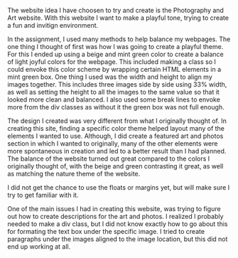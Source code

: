The website idea I have choosen to try and create is the Photography and Art website. 
With this website I want to make a playful tone, trying to create a fun and invitign environment.

In the assignment, I used many methods to help balance my webpages. The one thing I thought of first was how I was going to create a playful theme.
For this I ended up using a beige and mint green color to create a balance of light joyful colors for the webpage. This included making a class so I could envoke this color scheme by wrapping
certain HTML elements in a mint green box. One thing I used was the width and height to align my images together. This includes three images side by side using 33% width, as well as setting the height to all the images to the same value so that it looked more clean and balanced. I also used some break lines to envoke more from the div classes as without it the green box was not full enough.

The design I created was very different from what I originally thought of. In creating this site, finding a specific color theme helped layout many of the elements I wanted to use. Although, I did create a featured art and photos section in which I wanted to originally, many of the other elements were more spontaneous in creation and led to a better result than I had planned. The balance of the website turned out great compared to the colors I originally thought of, with the beige and green contrasting it great, as well as matching the nature theme of the website. 

I did not get the chance to use the floats or margins yet, but will make sure I try to get familiar with it.

One of the main issues I had in creating this website, was trying to figure out how to create descriptions for the art and photos. I realized I probably needed to make a div class, but I did not know exactly how to go about this for formating the text box under the specific image. I tried to create paragraphs under the images aligned to the image location, but this did not end up working at all.